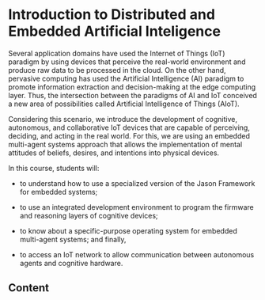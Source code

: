 # Introduction to Distributed and Embedded Artificial Inteligence

Several application domains have used the Internet of Things (IoT) paradigm by using devices that perceive the real-world environment and produce raw data to be processed in the cloud. On the other hand, pervasive computing has used the Artificial Intelligence (AI) paradigm to promote information extraction and decision-making at the edge computing layer.  Thus, the intersection between the paradigms of AI and IoT conceived a new area of possibilities called Artificial Intelligence of Things (AIoT). 

Considering this scenario, we introduce the development of cognitive, autonomous, and collaborative IoT devices that are capable of perceiving, deciding, and acting in the real world. For this, we are using an embedded multi-agent systems approach that allows the implementation of mental attitudes of beliefs, desires, and intentions into physical devices. 

In this course, students will: 
+ to understand how to use a specialized version of the Jason Framework for embedded systems; 

+ to use an integrated development environment to program the firmware and reasoning layers of cognitive devices; 

+ to know about a specific-purpose operating system for embedded multi-agent systems; and finally, 

+ to access an IoT network to allow communication between autonomous agents and cognitive hardware.


## Content

